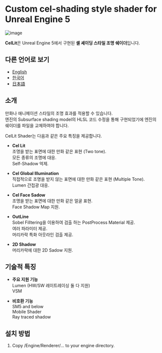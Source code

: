 # **Custom cel-shading style shader for Unreal Engine 5**
![image](https://github.com/user-attachments/assets/65949c17-e43f-42b8-9bb8-a68128da509d)

**CelLit**은 Unreal Engine 5에서 구현된 **셀 셰이딩 스타일 조명 쉐이더**입니다.

## 다른 언어로 보기
- [English](README.md)
- [한국어](README.ko.md)
- [日本語](README.ja.md)

## 소개
만화나 애니메이션 스타일의 조명 효과를 적용할 수 있습니다.  
엔진의 Subsurface shading model의 HLSL 코드 수정을 통해 구현되었기에 엔진의 쉐이더를 파일을 교체하여야 합니다.  

CelLit Shader는 다음과 같은 주요 특징을 제공합니다.
- **Cel Lit**  
  조명을 받는 표면에 대한 만화 같은 표현 (Two tone).  
  모든 종류의 조명에 대응.  
  Self-Shadow 억제.  
  
- **Cel Global Illumination**  
  직접적으로 조명을 받지 않는 표면에 대한 만화 같은 표현 (Multiple Tone).  
  Lumen 간접광 대응.  
  
- **Cel Face Sadow**  
  조명을 받는 표면에 대한 만화 같은 얼굴 표현.  
  Face Shadow Map 지원.  
  
- **OutLine**  
  Sobel Filltering을 이용하여 검출 하는 PostProcess Material 제공.  
  여러 파라미터 제공.  
  머리카락 특화 아웃라인 검출 제공.  

- **2D Shadow**  
  머리카락에 대한 2D Sadow 지원.  

## 기술적 특징  
- **주요 지원 기능**   
  Lumen (HW/SW 레이트레이싱 둘 다 지원)  
  VSM  
  
- **비호환 기능**  
  SM5 and below  
  Mobile Shader  
  Ray traced shadow
  
## 설치 방법
1. Copy /Engine/Renderer/... to your engine directory.

